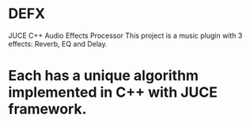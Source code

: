 # DEFX
JUCE C++ Audio Effects Processor
This project is a music plugin with 3 effects: Reverb, EQ and Delay.
# Each has a unique algorithm implemented in C++ with JUCE framework.
